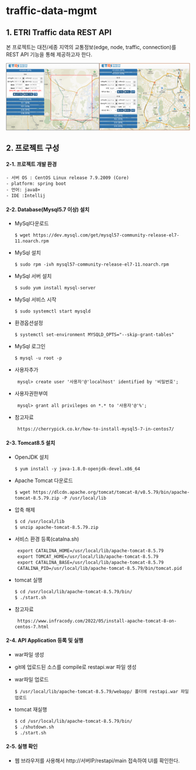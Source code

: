 # traffic-data-mgmt

## 1. ETRI Traffic data REST API
본 프로젝트는 대전/세종 지역의 교통정보(edge, node, traffic, connection)를 REST API 기능을 통해 제공하고자 한다.

![스크린샷](https://github.com/etri-city-traffic-brain/traffic-data-mgmt/blob/master/ETRI_Traffic_data_REST_API_01.png?raw=true)


## 2. 프로젝트 구성

#### 2-1. 프로젝트 개발 환경

    - 서버 OS : CentOS Linux release 7.9.2009 (Core)
    - platform: spring boot 
    - 언어: java8+
    - IDE :Intellij
	   
#### 2-2. Database(Mysql5.7 이상) 설치

   - MySql다운로드
    
         $ wget https://dev.mysql.com/get/mysql57-community-release-el7-11.noarch.rpm
	 
   - MySql 설치

         $ sudo rpm -ivh mysql57-community-release-el7-11.noarch.rpm
		 
   - MySql 서버 설치
   
         $ sudo yum install mysql-server
		 
   - MySql 서비스 시작
   
         $ sudo systemctl start mysqld
		 
   - 환경옵션설정
   
         $ systemctl set-environment MYSQLD_OPTS="--skip-grant-tables"
		 
   - MySql 로그인
   
         $ mysql -u root -p        
		 
   - 사용자추가
   
          mysql> create user '사용자'@'localhost' identified by '비밀번호';
		  
   - 사용자권한부여
   
          mysql> grant all privileges on *.* to '사용자'@'%';       
		  
                   
   - 참고자료
   
          https://cherrypick.co.kr/how-to-install-mysql5-7-in-centos7/
          
            
#### 2-3. Tomcat8.5 설치

   - OpenJDK 설치
   
         $ yum install -y java-1.8.0-openjdk-devel.x86_64
		 
   - Apache Tomcat 다운로드
   
         $ wget https://dlcdn.apache.org/tomcat/tomcat-8/v8.5.79/bin/apache-tomcat-8.5.79.zip -P /usr/local/lib
		 
   - 압축 해제
   
         $ cd /usr/local/lib
         $ unzip apache-tomcat-8.5.79.zip
		 
   - 서비스 환경 등록(catalna.sh)
   
          export CATALINA_HOME=/usr/local/lib/apache-tomcat-8.5.79
          export TOMCAT_HOME=/usr/local/lib/apache-tomcat-8.5.79
          export CATALINA_BASE=/usr/local/lib/apache-tomcat-8.5.79
          CATALINA_PID=/usr/local/lib/apache-tomcat-8.5.79/bin/tomcat.pid
		  
   - tomcat 실행
   
         $ cd /usr/local/lib/apache-tomcat-8.5.79/bin/
         $ ./start.sh
            
   - 참고자료
   
          https://www.infracody.com/2022/05/install-apache-tomcat-8-on-centos-7.html
	  
          
#### 2-4. API Application 등록 및 실행

   - war파일 생성
   - git에 업로드된 소스를 compile로 restapi.war 파일 생성
          
   - war파일 업로드
   
         $ /usr/local/lib/apache-tomcat-8.5.79/webapp/ 폴더에 restapi.war 파일 업로드
          
   - tomcat 재실행
   
         $ cd /usr/local/lib/apache-tomcat-8.5.79/bin/
         $ ./shutdown.sh
         $ ./start.sh
	 
	 
#### 2-5. 실행 확인
   - 웹 브라우저를 사용해서 http://서버IP/restapi/main 접속하여 UI를 확인한다.
       

